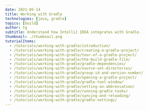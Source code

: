 ```yaml
---
date: 2021-05-14
title: Working with Gradle
technologies: [java, gradle]
topics: [build]
author: tg
subtitle: Understand how IntelliJ IDEA integrates with Gradle.
thumbnail: ./thumbnail.png
tutorialItems:
  - /tutorials/working-with-gradle/introduction/
  - /tutorials/working-with-gradle/creating-a-gradle-project/
  - /tutorials/working-with-gradle/tour-of-a-gradle-project/
  - /tutorials/working-with-gradle/the-build-gradle-file/
  - /tutorials/working-with-gradle/gradle-dependencies/
  - /tutorials/working-with-gradle/source-set-directories/
  - /tutorials/working-with-gradle/group-id-and-version-number/
  - /tutorials/working-with-gradle/opening-a-gradle-project/
  - /tutorials/working-with-gradle/gradle-tool-window/
  - /tutorials/working-with-gradle/setting-an-abbreviation/
  - /tutorials/working-with-gradle/running-gradle-tasks/
  - /tutorials/working-with-gradle/syncing-and-reloading/
  - /tutorials/working-with-gradle/gradle-settings/
---
```


